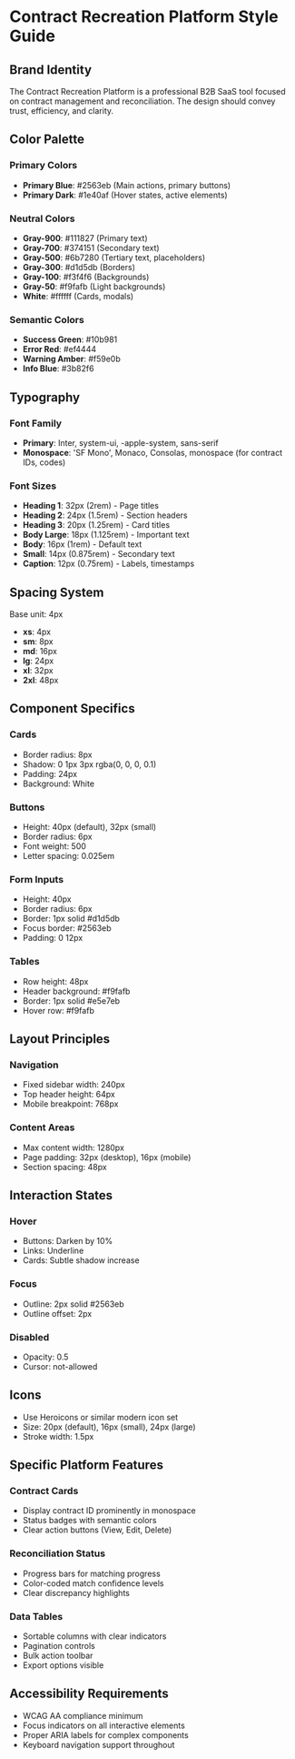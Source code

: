 # Contract Recreation Platform Style Guide

## Brand Identity
The Contract Recreation Platform is a professional B2B SaaS tool focused on contract management and reconciliation. The design should convey trust, efficiency, and clarity.

## Color Palette

### Primary Colors
- **Primary Blue**: #2563eb (Main actions, primary buttons)
- **Primary Dark**: #1e40af (Hover states, active elements)

### Neutral Colors
- **Gray-900**: #111827 (Primary text)
- **Gray-700**: #374151 (Secondary text)
- **Gray-500**: #6b7280 (Tertiary text, placeholders)
- **Gray-300**: #d1d5db (Borders)
- **Gray-100**: #f3f4f6 (Backgrounds)
- **Gray-50**: #f9fafb (Light backgrounds)
- **White**: #ffffff (Cards, modals)

### Semantic Colors
- **Success Green**: #10b981
- **Error Red**: #ef4444
- **Warning Amber**: #f59e0b
- **Info Blue**: #3b82f6

## Typography

### Font Family
- **Primary**: Inter, system-ui, -apple-system, sans-serif
- **Monospace**: 'SF Mono', Monaco, Consolas, monospace (for contract IDs, codes)

### Font Sizes
- **Heading 1**: 32px (2rem) - Page titles
- **Heading 2**: 24px (1.5rem) - Section headers
- **Heading 3**: 20px (1.25rem) - Card titles
- **Body Large**: 18px (1.125rem) - Important text
- **Body**: 16px (1rem) - Default text
- **Small**: 14px (0.875rem) - Secondary text
- **Caption**: 12px (0.75rem) - Labels, timestamps

## Spacing System
Base unit: 4px
- **xs**: 4px
- **sm**: 8px
- **md**: 16px
- **lg**: 24px
- **xl**: 32px
- **2xl**: 48px

## Component Specifics

### Cards
- Border radius: 8px
- Shadow: 0 1px 3px rgba(0, 0, 0, 0.1)
- Padding: 24px
- Background: White

### Buttons
- Height: 40px (default), 32px (small)
- Border radius: 6px
- Font weight: 500
- Letter spacing: 0.025em

### Form Inputs
- Height: 40px
- Border radius: 6px
- Border: 1px solid #d1d5db
- Focus border: #2563eb
- Padding: 0 12px

### Tables
- Row height: 48px
- Header background: #f9fafb
- Border: 1px solid #e5e7eb
- Hover row: #f9fafb

## Layout Principles

### Navigation
- Fixed sidebar width: 240px
- Top header height: 64px
- Mobile breakpoint: 768px

### Content Areas
- Max content width: 1280px
- Page padding: 32px (desktop), 16px (mobile)
- Section spacing: 48px

## Interaction States

### Hover
- Buttons: Darken by 10%
- Links: Underline
- Cards: Subtle shadow increase

### Focus
- Outline: 2px solid #2563eb
- Outline offset: 2px

### Disabled
- Opacity: 0.5
- Cursor: not-allowed

## Icons
- Use Heroicons or similar modern icon set
- Size: 20px (default), 16px (small), 24px (large)
- Stroke width: 1.5px

## Specific Platform Features

### Contract Cards
- Display contract ID prominently in monospace
- Status badges with semantic colors
- Clear action buttons (View, Edit, Delete)

### Reconciliation Status
- Progress bars for matching progress
- Color-coded match confidence levels
- Clear discrepancy highlights

### Data Tables
- Sortable columns with clear indicators
- Pagination controls
- Bulk action toolbar
- Export options visible

## Accessibility Requirements
- WCAG AA compliance minimum
- Focus indicators on all interactive elements
- Proper ARIA labels for complex components
- Keyboard navigation support throughout
